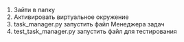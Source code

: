 1. Зайти в папку
2. Активировать виртуальное окружение
3. task_manager.py запустить файл Менеджера задач
4. test_task_manager.py запустить файл для тестирования
